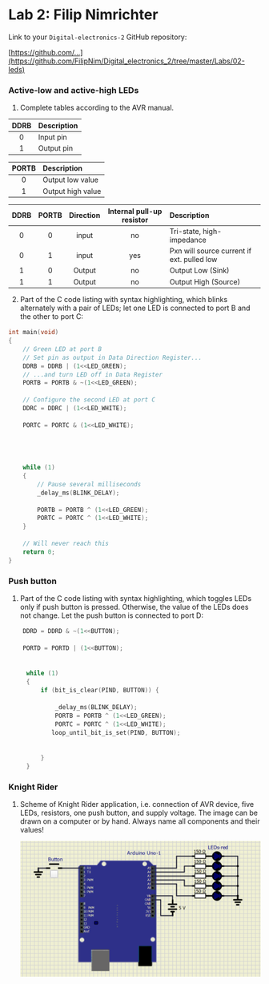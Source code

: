# Lab 2: Filip Nimrichter

Link to your `Digital-electronics-2` GitHub repository:

   [https://github.com/...](https://github.com/FilipNim/Digital_electronics_2/tree/master/Labs/02-leds)


### Active-low and active-high LEDs

1. Complete tables according to the AVR manual.

| **DDRB** | **Description** |
| :-: | :-- |
| 0 | Input pin |
| 1 | Output pin|

| **PORTB** | **Description** |
| :-: | :-- |
| 0 | Output low value |
| 1 | Output high value|

| **DDRB** | **PORTB** | **Direction** | **Internal pull-up resistor** | **Description** |
| :-: | :-: | :-: | :-: | :-- |
| 0 | 0 | input | no | Tri-state, high-impedance |
| 0 | 1 | input | yes| Pxn will source current if ext. pulled low|
| 1 | 0 | Output | no | Output Low (Sink) |
| 1 | 1 | Output | no | Output High (Source) |

2. Part of the C code listing with syntax highlighting, which blinks alternately with a pair of LEDs; let one LED is connected to port B and the other to port C:

```c
int main(void)
{
    // Green LED at port B
    // Set pin as output in Data Direction Register...
    DDRB = DDRB | (1<<LED_GREEN);
    // ...and turn LED off in Data Register
    PORTB = PORTB & ~(1<<LED_GREEN);

    // Configure the second LED at port C
    DDRC = DDRC | (1<<LED_WHITE);
    
    PORTC = PORTC & (1<<LED_WHITE);
 
    


    while (1)
    {
        // Pause several milliseconds
        _delay_ms(BLINK_DELAY);

        PORTB = PORTB ^ (1<<LED_GREEN);
        PORTC = PORTC ^ (1<<LED_WHITE);
    }

    // Will never reach this
    return 0;
}
```
### Push button

1. Part of the C code listing with syntax highlighting, which toggles LEDs only if push button is pressed. Otherwise, the value of the LEDs does not change. Let the push button is connected to port D:

```c
    DDRD = DDRD & ~(1<<BUTTON);

    PORTD = PORTD | (1<<BUTTON);


	 while (1)
	 {    
		 if (bit_is_clear(PIND, BUTTON)) {
			 
			 _delay_ms(BLINK_DELAY);
			 PORTB = PORTB ^ (1<<LED_GREEN);
			 PORTC = PORTC ^ (1<<LED_WHITE);
			loop_until_bit_is_set(PIND, BUTTON); 
			
			 
		 }
	 }
```


### Knight Rider

1. Scheme of Knight Rider application, i.e. connection of AVR device, five LEDs, resistors, one push button, and supply voltage. The image can be drawn on a computer or by hand. Always name all components and their values!

   ![KnightRider](Images/KnightRider.png)
